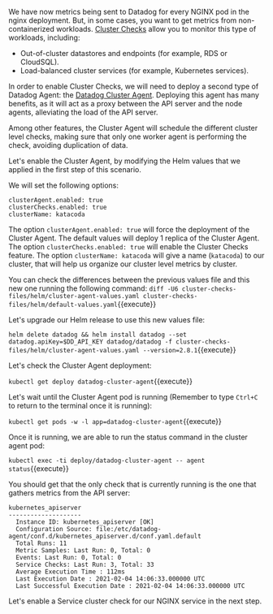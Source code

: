 We have now metrics being sent to Datadog for every NGINX pod in the nginx deployment. But, in some cases, you want to get metrics from non-containerized workloads. [Cluster Checks](https://docs.datadoghq.com/agent/cluster_agent/clusterchecks/) allow you to monitor this type of workloads, including:

 * Out-of-cluster datastores and endpoints (for example, RDS or CloudSQL).
 * Load-balanced cluster services (for example, Kubernetes services).

In order to enable Cluster Checks, we will need to deploy a second type of Datadog Agent: the [Datadog Cluster Agent](https://docs.datadoghq.com/agent/cluster_agent/). Deploying this agent has many benefits, as it will act as a proxy between the API server and the node agents, alleviating the load of the API server.

Among other features, the Cluster Agent will schedule the different cluster level checks, making sure that only one worker agent is performing the check, avoiding duplication of data.

Let's enable the Cluster Agent, by modifying the Helm values that we applied in the first step of this scenario.

We will set the following options:

```
clusterAgent.enabled: true
clusterChecks.enabled: true
clusterName: katacoda
```

The option `clusterAgent.enabled: true` will force the deployment of the Cluster Agent. The default values will deploy 1 replica of the Cluster Agent.
The option `clusterChecks.enabled: true` will enable the Cluster Checks feature.
The option `clusterName: katacoda` will give a name (`katacoda`) to our cluster, that will help us organize our cluster level metrics by cluster.

You can check the differences between the previous values file and this new one running the following command: `diff -U6 cluster-checks-files/helm/cluster-agent-values.yaml cluster-checks-files/helm/default-values.yaml`{{execute}}

Let's upgrade our Helm release to use this new values file:

`helm delete datadog && helm install datadog --set datadog.apiKey=$DD_API_KEY datadog/datadog -f cluster-checks-files/helm/cluster-agent-values.yaml --version=2.8.1`{{execute}}

Let's check the Cluster Agent deployment:

`kubectl get deploy datadog-cluster-agent`{{execute}}

Let's wait until the Cluster Agent pod is running (Remember to type `Ctrl+C` to return to the terminal once it is running):

`kubectl get pods -w -l app=datadog-cluster-agent`{{execute}}

Once it is running,  we are able to run the status command in the cluster agent pod:

`kubectl exec -ti deploy/datadog-cluster-agent -- agent status`{{execute}}

You should get that the only check that is currently running is the one that gathers metrics from the API server:

```
kubernetes_apiserver
--------------------
  Instance ID: kubernetes_apiserver [OK]
  Configuration Source: file:/etc/datadog-agent/conf.d/kubernetes_apiserver.d/conf.yaml.default
  Total Runs: 11
  Metric Samples: Last Run: 0, Total: 0
  Events: Last Run: 0, Total: 0
  Service Checks: Last Run: 3, Total: 33
  Average Execution Time : 112ms
  Last Execution Date : 2021-02-04 14:06:33.000000 UTC
  Last Successful Execution Date : 2021-02-04 14:06:33.000000 UTC
```

Let's enable a Service cluster check for our NGINX service in the next step.